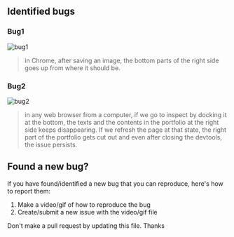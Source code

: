 ## Identified bugs
### Bug1

![bug1](https://user-images.githubusercontent.com/6418354/198987606-fb710ffb-2148-45a7-8001-144d9a9e619d.gif)

> in Chrome, after saving an image, the bottom parts of the right side goes up from where it should be. 

### Bug2

![bug2](https://user-images.githubusercontent.com/6418354/201472161-6c1632fa-8efd-44df-88e4-010baf5bfec7.gif)

> in any web browser from a computer, if we go to inspect by docking it at the bottom, the texts and the contents in the portfolio at the right side keeps disappearing. If we refresh the page at that state, the right part of the portfolio gets cut out and even after closing the devtools, the issue persists. 

## Found a new bug?
If you have found/identified a new bug that you can reproduce, here's how to report them:
1. Make a video/gif of how to reproduce the bug
2. Create/submit a new issue with the video/gif file

Don't make a pull request by updating this file. Thanks